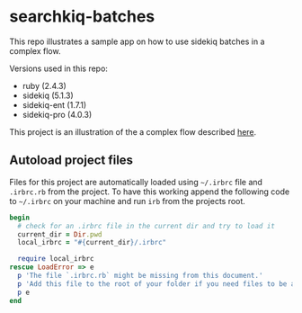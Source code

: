 # searchkiq-batches
This repo illustrates a sample app on how to use sidekiq batches in a complex flow.

Versions used in this repo:
* ruby (2.4.3)
* sidekiq (5.1.3)
* sidekiq-ent (1.7.1)
* sidekiq-pro (4.0.3)


This project is an illustration of the a complex flow described [here](https://github.com/mperham/sidekiq/wiki/Really-Complex-Workflows-with-Batches).

## Autoload project files

Files for this project are automatically loaded using `~/.irbrc` file and `.irbrc.rb` from the project.
To have this working append the following code to `~/.irbrc` on your machine and run `irb` from the projects 
root.

```ruby
begin
  # check for an .irbrc file in the current dir and try to load it
  current_dir = Dir.pwd
  local_irbrc = "#{current_dir}/.irbrc"

  require local_irbrc
rescue LoadError => e
  p 'The file `.irbrc.rb` might be missing from this document.'
  p 'Add this file to the root of your folder if you need files to be autoloaded in irb session'
  p e
end
```
